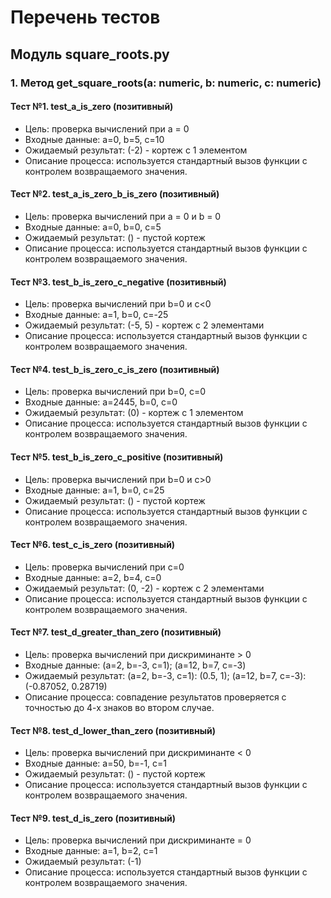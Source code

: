# Перечень тестов

## Модуль square_roots.py

### 1. Метод get_square_roots(a: numeric, b: numeric, c: numeric)

#### Тест №1. test_a_is_zero (позитивный)
* Цель: проверка вычислений при а = 0
* Входные данные: a=0, b=5, c=10
* Ожидаемый результат: (-2) - кортеж с 1 элементом
* Описание процесса: используется стандартный вызов функции с контролем возвращаемого значения.

#### Тест №2. test_a_is_zero_b_is_zero (позитивный)
* Цель: проверка вычислений при a = 0 и b = 0
* Входные данные: a=0, b=0, c=5
* Ожидаемый результат: () - пустой кортеж
* Описание процесса: используется стандартный вызов функции с контролем возвращаемого значения.

#### Тест №3. test_b_is_zero_c_negative (позитивный)
* Цель: проверка вычислений при b=0 и с<0
* Входные данные: a=1, b=0, c=-25
* Ожидаемый результат: (-5, 5) - кортеж с 2 элементами
* Описание процесса: используется стандартный вызов функции с контролем возвращаемого значения.

#### Тест №4. test_b_is_zero_c_is_zero (позитивный)
* Цель: проверка вычислений при b=0, c=0
* Входные данные: a=2445, b=0, c=0
* Ожидаемый результат: (0) - кортеж с 1 элементом
* Описание процесса: используется стандартный вызов функции с контролем возвращаемого значения.

#### Тест №5. test_b_is_zero_c_positive (позитивный)
* Цель: проверка вычислений при b=0 и c>0
* Входные данные: a=1, b=0, c=25
* Ожидаемый результат: () - пустой кортеж
* Описание процесса: используется стандартный вызов функции с контролем возвращаемого значения.

#### Тест №6. test_c_is_zero (позитивный)
* Цель: проверка вычислений при c=0
* Входные данные: a=2, b=4, c=0
* Ожидаемый результат: (0, -2) - кортеж с 2 элементами
* Описание процесса: используется стандартный вызов функции с контролем возвращаемого значения.

#### Тест №7. test_d_greater_than_zero (позитивный)
* Цель: проверка вычислений при дискриминанте > 0
* Входные данные: (a=2, b=-3, c=1); (a=12, b=7, c=-3)
* Ожидаемый результат: (a=2, b=-3, c=1): (0.5, 1); (a=12, b=7, c=-3): (-0.87052, 0.28719)
* Описание процесса: совпадение результатов проверяется с точностью до 4-х знаков во втором случае.

#### Тест №8. test_d_lower_than_zero (позитивный)
* Цель: проверка вычислений при дискриминанте < 0
* Входные данные: a=50, b=-1, c=1
* Ожидаемый результат: () - пустой кортеж
* Описание процесса: используется стандартный вызов функции с контролем возвращаемого значения.

#### Тест №9. test_d_is_zero (позитивный)
* Цель: проверка вычислений при дискриминанте = 0
* Входные данные: a=1, b=2, c=1
* Ожидаемый результат: (-1)
* Описание процесса: используется стандартный вызов функции с контролем возвращаемого значения.

